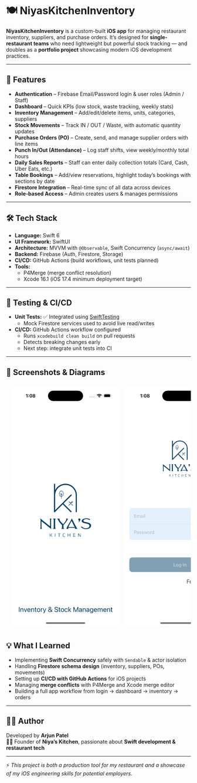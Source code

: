 # 🍽️ NiyasKitchenInventory  

**NiyasKitchenInventory** is a custom-built **iOS app** for managing restaurant inventory, suppliers, and purchase orders. It’s designed for **single-restaurant teams** who need lightweight but powerful stock tracking — and doubles as a **portfolio project** showcasing modern iOS development practices.  

---

## 🚀 Features  

- **Authentication** – Firebase Email/Password login & user roles (Admin / Staff)  
- **Dashboard** – Quick KPIs (low stock, waste tracking, weekly stats)  
- **Inventory Management** – Add/edit/delete items, units, categories, suppliers  
- **Stock Movements** – Track IN / OUT / Waste, with automatic quantity updates  
- **Purchase Orders (PO)** – Create, send, and manage supplier orders with line items  
- **Punch In/Out (Attendance)** – Log staff shifts, view weekly/monthly total hours  
- **Daily Sales Reports** – Staff can enter daily collection totals (Card, Cash, Uber Eats, etc.)
- **Table Bookings** – Add/view reservations, highlight today’s bookings with sections by date
- **Firestore Integration** – Real-time sync of all data across devices  
- **Role-based Access** – Admin creates users & manages permissions  

---

## 🛠️ Tech Stack  

- **Language:** Swift 6  
- **UI Framework:** SwiftUI  
- **Architecture:** MVVM with `@Observable`, Swift Concurrency (`async/await`)  
- **Backend:** Firebase (Auth, Firestore, Storage)  
- **CI/CD:** GitHub Actions (build workflows, unit tests planned)  
- **Tools:**  
  - P4Merge (merge conflict resolution)  
  - Xcode 16.1 (iOS 17.4 minimum deployment target)  

---

## 🧪 Testing & CI/CD  

- **Unit Tests:** ✅ Integrated using [SwiftTesting](https://github.com/apple/swift-testing)  
  - Mock Firestore services used to avoid live read/writes 
- **CI/CD:** GitHub Actions workflow configured  
  - Runs `xcodebuild clean build` on pull requests  
  - Detects breaking changes early  
  - Next step: integrate unit tests into CI  

---
## 📸 Screenshots & Diagrams
<div style="display: flex; overflow-x: auto; gap: 12px; padding: 12px;">
  <img src="Docs/Flowcharts/splash.png" width="300" />
  <img src="Docs/Flowcharts/login.png" width="300" />
  <img src="Docs/Flowcharts/dashboard.png" width="300" />
  <img src="Docs/Flowcharts/inventory.png" width="300" />
  <img src="Docs/Flowcharts/movements.png" width="300" />
  <img src="Docs/Flowcharts/purchaseOrder.png" width="300" />
  <img src="Docs/Flowcharts/draft.png" width="300" />
  <img src="Docs/Flowcharts/AddMovement.png" width="300" />
  <img src="Docs/Flowcharts/AddInventory.png" width="300" />
  <img src="Docs/Flowcharts/filter.png" width="300" />
  <img src="Docs/Flowcharts/attendanceReport.png" width="300" />
  <img src="Docs/Flowcharts/tableBooking.png" width="300" />
  <img src="Docs/Flowcharts/bookinglist.png" width="300" />
  
</div>


## 💡 What I Learned  

- Implementing **Swift Concurrency** safely with `Sendable` & actor isolation  
- Handling **Firestore schema design** (inventory, suppliers, POs, movements)  
- Setting up **CI/CD with GitHub Actions** for iOS projects  
- Managing **merge conflicts** with P4Merge and Xcode merge editor  
- Building a full app workflow from login → dashboard → inventory → orders  

---

## 🧑‍💻 Author  

Developed by **Arjun Patel**  
👨‍🍳 Founder of **Niya’s Kitchen**, passionate about **Swift development & restaurant tech**  

---

⚡ *This project is both a production tool for my restaurant and a showcase of my iOS engineering skills for potential employers.* 



